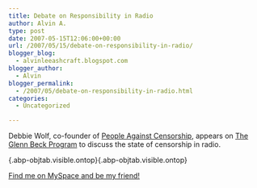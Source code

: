 ```yaml
---
title: Debate on Responsibility in Radio
author: Alvin A.
type: post
date: 2007-05-15T12:06:00+00:00
url: /2007/05/15/debate-on-responsibility-in-radio/
blogger_blog:
  - alvinleeashcraft.blogspot.com
blogger_author:
  - Alvin
blogger_permalink:
  - /2007/05/debate-on-responsibility-in-radio.html
categories:
  - Uncategorized

---
```

Debbie Wolf, co-founder of [People Against Censorship][1], appears on [The Glenn Beck Program][2] to discuss the state of censorship in radio.

[][3]{.abp-objtab.visible.ontop}[][3]{.abp-objtab.visible.ontop}



<div class="blogger-post-footer">
  <a href="http://www.myspace.com/alvinashcraft">Find me on MySpace and be my friend!</a></p>
</div>

 [1]: http://www.peopleagainstcensorship.com/
 [2]: http://www.glennbeck.com/
 [3]: http://www.youtube.com/v/SuzdaFajByg "Click here to block this object with Adblock Plus"